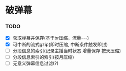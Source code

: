 # 破弹幕

### TODO
- [x] 获取弹幕并保存(基于br压缩，流量---)
- [x] 可中断的流式gzip(即时压缩, 中断条件触发即封)
- [ ] 分段信息的索引(记录主播当时状态 增量保存 按天压缩)
- [ ] 分段信息索引的索引(按月压缩)
- [ ] 无意义弹幕信息过滤(?)

